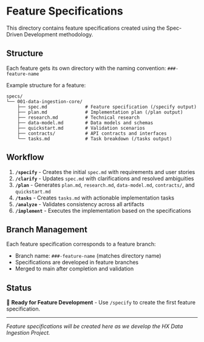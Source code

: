 # Feature Specifications

This directory contains feature specifications created using the Spec-Driven Development methodology.

## Structure

Each feature gets its own directory with the naming convention: `###-feature-name`

Example structure for a feature:
```
specs/
└── 001-data-ingestion-core/
    ├── spec.md              # Feature specification (/specify output)
    ├── plan.md              # Implementation plan (/plan output)
    ├── research.md          # Technical research
    ├── data-model.md        # Data models and schemas
    ├── quickstart.md        # Validation scenarios
    ├── contracts/           # API contracts and interfaces
    └── tasks.md             # Task breakdown (/tasks output)
```

## Workflow

1. **`/specify`** - Creates the initial `spec.md` with requirements and user stories
2. **`/clarify`** - Updates `spec.md` with clarifications and resolved ambiguities
3. **`/plan`** - Generates `plan.md`, `research.md`, `data-model.md`, `contracts/`, and `quickstart.md`
4. **`/tasks`** - Creates `tasks.md` with actionable implementation tasks
5. **`/analyze`** - Validates consistency across all artifacts
6. **`/implement`** - Executes the implementation based on the specifications

## Branch Management

Each feature specification corresponds to a feature branch:
- Branch name: `###-feature-name` (matches directory name)
- Specifications are developed in feature branches
- Merged to main after completion and validation

## Status

🚧 **Ready for Feature Development** - Use `/specify` to create the first feature specification.

---

*Feature specifications will be created here as we develop the HX Data Ingestion Project.*
